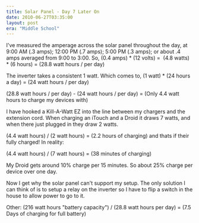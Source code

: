 ```yaml
---
title: Solar Panel - Day 7 Later On
date: 2010-06-27T03:35:00
layout: post
era: "Middle School"
---
```


I've measured the amperage across the solar panel throughout the day, at 9:00 AM (.3 amps); 12:00 PM (.7 amps); 5:00 PM (.3 amps); or about .4 amps averaged from 9:00 to 3:00. So, (0.4 amps) * (12 volts) =  (4.8 watts) * (6 hours) = (28.8 watt hours / per day)

The inverter takes a consistent 1 watt. Which comes to, (1 watt) * (24 hours a day) = (24 watt hours / per day)

(28.8 watt hours / per day) - (24 watt hours / per day) = (Only 4.4 watt hours to charge my devices with)

I have hooked a Kill-A-Watt EZ into the line between my chargers and the extension cord. When charging an iTouch and a Droid it draws 7 watts, and when there just plugged in they draw 2 watts.

(4.4 watt hours) / (2 watt hours) = (2.2 hours of charging) and thats if their fully charged! In reality:

(4.4 watt hours) / (7 watt hours) = (38 minutes of charging)

My Droid gets around 10% charge per 15 minutes. So about 25% charge per device over one day.

Now I get why the solar panel can't support my setup. The only solution I can think of is to setup a relay on the inverter so I have to flip a switch in the house to allow power to go to it.

Other: (216 watt hours "battery capacity") / (28.8 watt hours per day) = (7.5 Days of charging for full battery)
